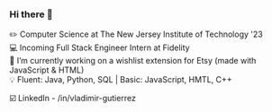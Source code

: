   ### Hi there 👋

   ✏️ Computer Science at The New Jersey Institute of Technology '23  
   💻 Incoming Full Stack Engineer Intern at Fidelity  
   🔭 I’m currently working on a wishlist extension for Etsy (made with JavaScript & HTML)  
   💡 Fluent: Java, Python, SQL | Basic: JavaScript, HMTL, C++

   ☑️ LinkedIn - /in/vladimir-gutierrez  

<!--
**Vladimir-G4/Vladimir-G4** is a ✨ _special_ ✨ repository because its `README.md` (this file) appears on your GitHub profile.

Here are some ideas to get you started:

- 🔭 I’m currently working on ...
- 🌱 I’m currently learning ...
- 👯 I’m looking to collaborate on ...
- 🤔 I’m looking for help with ...
- 💬 Ask me about ...
- 📫 How to reach me: ...
- 😄 Pronouns: ...
- ⚡ Fun fact: ...
-->
